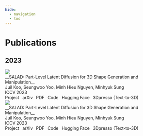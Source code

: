 ```yaml
---
hide:
  - navigation
  - toc
---
```



<link rel="stylesheet" href="link/to/stylesheet" />
<style>
.md-typeset .grid {
    grid-template-columns: repeat(auto-fit, minmax(90%, 1fr))
}

.publication-thumbnail-cell {
    display: inline-table;
    padding-right: 12px;
    vertical-align: top;
    p { margin: 0px; }
}

.publication-description-cell {
    display: inline-table;
    vertical-align: top;
    p { margin: 0px; line-height: 140%; }
}

.publication-thumbnail {
    width: 160px;
    border-radius: 8px;
    -moz-background-clip: padding;
    -webkit-background-clip: padding-box;
    background-clip: padding-box
}
</style>


# Publications

## 2023

<div class="grid" markdown>

<div class="card" markdown>
<div class="publication-thumbnail-cell" markdown>
<img class="publication-thumbnail" src="https://mhsung.github.io/assets/images/salad-thumbnail.png" markdown>
</div>
<div class="publication-description-cell" markdown>
__SALAD: Part-Level Latent Diffusion for 3D Shape Generation and Manipulation__<br>
Juil Koo, Seungwoo Yoo, Minh Hieu Nguyen, Minhyuk Sung<br>
ICCV 2023<br>
Project  arXiv  PDF  Code  Hugging Face  3Dpresso (Text-to-3D) 
</div>
</div>

<div class="card" markdown>
<div class="publication-thumbnail-cell" markdown>
<img class="publication-thumbnail" src="https://mhsung.github.io/assets/images/salad-thumbnail.png" markdown>
</div>
<div class="publication-description-cell" markdown>
__SALAD: Part-Level Latent Diffusion for 3D Shape Generation and Manipulation__<br>
Juil Koo, Seungwoo Yoo, Minh Hieu Nguyen, Minhyuk Sung<br>
ICCV 2023<br>
Project  arXiv  PDF  Code  Hugging Face  3Dpresso (Text-to-3D) 
</div>
</div>

</div>

